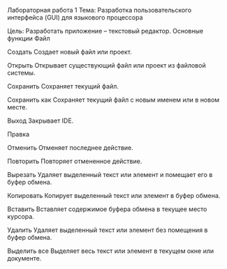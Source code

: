 Лабораторная работа 1
Тема: Разработка пользовательского интерфейса (GUI) для языкового процессора

Цель: Разработать приложение – текстовый редактор.
Основные функции
Файл

Создать
Создает новый файл или проект.

Открыть
Открывает существующий файл или проект из файловой системы.

Сохранить
Сохраняет текущий файл.

Сохранить как
Сохраняет текущий файл с новым именем или в новом месте.

Выход
Закрывает IDE.

Правка

Отменить
Отменяет последнее действие.

Повторить
Повторяет отмененное действие.

Вырезать
Удаляет выделенный текст или элемент и помещает его в буфер обмена.

Копировать
Копирует выделенный текст или элемент в буфер обмена.

Вставить
Вставляет содержимое буфера обмена в текущее место курсора.

Удалить
Удаляет выделенный текст или элемент без помещения в буфер обмена.

Выделить все
Выделяет весь текст или элемент в текущем окне или документе.
